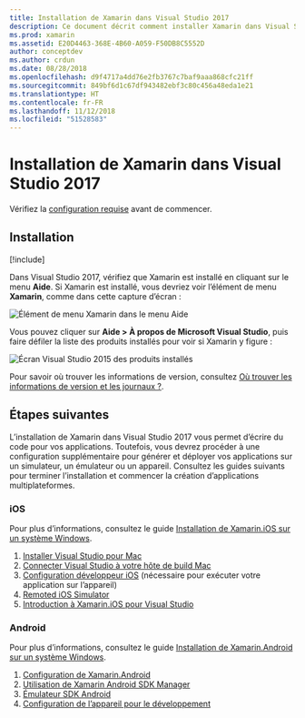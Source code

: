 ```yaml
---
title: Installation de Xamarin dans Visual Studio 2017
description: Ce document décrit comment installer Xamarin dans Visual Studio 2017. Il décrit la configuration requise, le processus d’installation et la vérification de l’installation.
ms.prod: xamarin
ms.assetid: E20D4463-368E-4B60-A059-F50DB8C5552D
author: conceptdev
ms.author: crdun
ms.date: 08/28/2018
ms.openlocfilehash: d9f4717a4dd76e2fb3767c7baf9aaa868cfc21ff
ms.sourcegitcommit: 849bf6d1c67df943482ebf3c80c456a48eda1e21
ms.translationtype: HT
ms.contentlocale: fr-FR
ms.lasthandoff: 11/12/2018
ms.locfileid: "51528583"
---
```

# <a name="installing-xamarin-in-visual-studio-2017"></a>Installation de Xamarin dans Visual Studio 2017

<a name="requirements" />

Vérifiez la [configuration requise](~/cross-platform/get-started/requirements.md) avant de commencer.

## <a name="installation"></a>Installation

[!include[](~/cross-platform/includes/install-xamarin-windows.md)]

Dans Visual Studio 2017, vérifiez que Xamarin est installé en cliquant sur le menu **Aide**. Si Xamarin est installé, vous devriez voir l’élément de menu **Xamarin**, comme dans cette capture d’écran :

![Élément de menu Xamarin dans le menu Aide](windows-images/12-xamarin-menu-item.png "Élément de menu Xamarin dans le menu Aide")

Vous pouvez cliquer sur **Aide > À propos de Microsoft Visual Studio**, puis faire défiler la liste des produits installés pour voir si Xamarin y figure :

![Écran Visual Studio 2015 des produits installés](windows-images/13-xamarin-is-installed.png "Écran Visual Studio 2015 des produits installés")

Pour savoir où trouver les informations de version, consultez [Où trouver les informations de version et les journaux ?](~/cross-platform/troubleshooting/questions/version-logs.md).

## <a name="next-steps"></a>Étapes suivantes

L’installation de Xamarin dans Visual Studio 2017 vous permet d’écrire du code pour vos applications. Toutefois, vous devrez procéder à une configuration supplémentaire pour générer et déployer vos applications sur un simulateur, un émulateur ou un appareil. Consultez les guides suivants pour terminer l’installation et commencer la création d’applications multiplateformes.

### <a name="ios"></a>iOS

Pour plus d’informations, consultez le guide [Installation de Xamarin.iOS sur un système Windows](~/ios/get-started/installation/windows/index.md). 

1. [Installer Visual Studio pour Mac](https://docs.microsoft.com/visualstudio/mac/installation)
2. [Connecter Visual Studio à votre hôte de build Mac](~/ios/get-started/installation/windows/connecting-to-mac/index.md)
3. [Configuration développeur iOS](~/ios/get-started/installation/device-provisioning/index.md) (nécessaire pour exécuter votre application sur l’appareil)
5. [Remoted iOS Simulator](~/tools/ios-simulator/index.md)
6. [Introduction à Xamarin.iOS pour Visual Studio](~/ios/get-started/installation/windows/introduction-to-xamarin-ios-for-visual-studio.md)

### <a name="android"></a>Android

Pour plus d’informations, consultez le guide [Installation de Xamarin.Android sur un système Windows](~/android/get-started/installation/windows.md).

1. [Configuration de Xamarin.Android](~/android/get-started/installation/windows.md#configuration)
2. [Utilisation de Xamarin Android SDK Manager](~/android/get-started/installation/android-sdk.md?ide=vs)
3. [Émulateur SDK Android](~/android/get-started/installation/android-emulator/index.md)
4. [Configuration de l’appareil pour le développement](~/android/get-started/installation/set-up-device-for-development.md)
